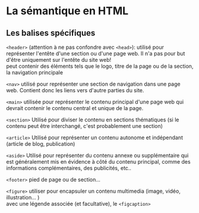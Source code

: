 # La sémantique en HTML

## Les balises spécifiques
`<header>` (attention à ne pas confondre avec `<head>`): utilisé pour représenter l'entête d'une section ou d'une page web. Il n'a pas pour but d'être uniquement sur l'entête du site web!  
peut contenir des éléments tels que le logo, titre de la page ou de la section, la navigation principale

`<nav>` utilisé pour représenter une section de navigation dans une page web. Contient donc les liens vers d'autre parties du site.

`<main>` utilisée pour représenter le contenu principal d'une page web qui devrait contenir le contenu central et unique de la page.

`<section>` Utilisé pour diviser le contenu en sections thématiques (si le contenu peut être interchangé, c'est probablement une section)

`<article>` Utilisé pour représenter un contenu autonome et indépendant (article de blog, publication)

`<aside>` Utilisé pour représenter du contenu annexe ou supplémentaire qui est généralement mis en évidence à côté du contenu principal, comme des informations complémentaires, des publicités, etc..

`<footer>` pied de page ou de section...

`<figure>` utiliser pour encapsuler un contenu multimedia (image, vidéo, illustration... )   
avec une légende associée (et facultative), le `<figcaption>`